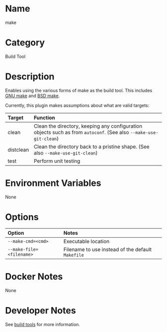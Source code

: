 <!---
  Licensed to the Apache Software Foundation (ASF) under one
  or more contributor license agreements.  See the NOTICE file
  distributed with this work for additional information
  regarding copyright ownership.  The ASF licenses this file
  to you under the Apache License, Version 2.0 (the
  "License"); you may not use this file except in compliance
  with the License.  You may obtain a copy of the License at

    http://www.apache.org/licenses/LICENSE-2.0

  Unless required by applicable law or agreed to in writing,
  software distributed under the License is distributed on an
  "AS IS" BASIS, WITHOUT WARRANTIES OR CONDITIONS OF ANY
  KIND, either express or implied.  See the License for the
  specific language governing permissions and limitations
  under the License.
-->

# Name

make

# Category

Build Tool

# Description

Enables using the various forms of make as the build tool.  This includes [GNU make](https://www.gnu.org/software/make/) and [BSD make](https://www.freebsd.org/cgi/man.cgi?make(1)).

Currently, this plugin makes assumptions about what are valid targets:

| Target | Function |
|:-------|:---------|
| clean | Clean the directory, keeping any configuration objects such as from `autoconf`.  (See also `--make-use-git-clean`) |
| distclean | Clean the directory back to a pristine shape. (See also `--make-use-git-clean`) |
| test | Perform unit testing |

# Environment Variables

None

# Options

| Option | Notes |
|:---------|:------|
| `--make-cmd=<cmd>` | Executable location |
| `--make-file=<filename>` | Filename to use instead of the default `Makefile` | `--make-use-git-clean` | Instead of `make clean`, use `git clean` to wipe the repository |

# Docker Notes

None

# Developer Notes

See [build tools](../buildtools) for more information.

